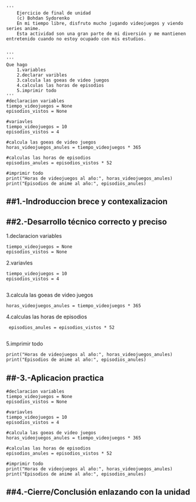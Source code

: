 ```
'''
    Ejercicio de final de unidad
    (c) Bohdan Sydorenko
    En mi tiempo libre, disfruto mucho jugando videojuegos y viendo series anime. 
    Esta actividad son una gran parte de mi diversión y me mantienen entretenido cuando no estoy ocupado con mis estudios.


'''
'''
Que hago
    1.variables
    2.declarar varibles
    3.calcula las goeas de video juegos
    4.calculas las horas de episodios 
    5.imprimir todo
'''
#declaracion variables
tiempo_videojuegos = None
episodios_vistos = None 

#variavles 
tiempo_videojuegos = 10
episodios_vistos = 4 

#calcula las goeas de video juegos
horas_videojuegos_anules = tiempo_videojuegos * 365

#calculas las horas de episodios 
episodios_anules = episodios_vistos * 52

#imprimir todo
print("Horas de videojuegos al año:", horas_videojuegos_anules)
print("Episodios de anime al año:", episodios_anules)
```
##1.-Indroduccion brece y contexalizacion
---




##2.-Desarrollo técnico correcto y preciso
---
1.declaracion variables

```
tiempo_videojuegos = None
episodios_vistos = None 

```

2.variavles
```
tiempo_videojuegos = 10
episodios_vistos = 4 
       
```
3.calcula las goeas de video juegos
```
horas_videojuegos_anules = tiempo_videojuegos * 365

```
4.calculas las horas de episodios 
```
 episodios_anules = episodios_vistos * 52


```
5.imprimir todo
```
print("Horas de videojuegos al año:", horas_videojuegos_anules)
print("Episodios de anime al año:", episodios_anules)

```

##-3.-Aplicacion practica
---
```
#declaracion variables
tiempo_videojuegos = None
episodios_vistos = None 

#variavles 
tiempo_videojuegos = 10
episodios_vistos = 4 

#calcula las goeas de video juegos
horas_videojuegos_anules = tiempo_videojuegos * 365

#calculas las horas de episodios 
episodios_anules = episodios_vistos * 52

#imprimir todo
print("Horas de videojuegos al año:", horas_videojuegos_anules)
print("Episodios de anime al año:", episodios_anules)
```

##4.-Cierre/Conclusión enlazando con la unidad
---





